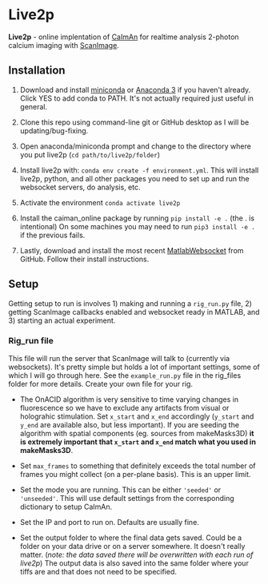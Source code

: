 # Live2p

**Live2p** - online implentation of [CaImAn](https://github.com/flatironinstitute/CaImAn) for realtime analysis 2-photon calcium imaging with [ScanImage](http://scanimage.vidriotechnologies.com/).

## Installation

1. Download and install [miniconda](https://docs.conda.io/en/latest/miniconda.html) or [Anaconda 3](https://www.anaconda.com/products/individual) if you haven't already. Click YES to add conda to PATH. It's not actually required just useful in general.

1. Clone this repo using command-line git or GitHub desktop as I will be updating/bug-fixing.

1. Open anaconda/miniconda prompt and change to the directory where you put live2p (`cd path/to/live2p/folder`)

1. Install live2p with:  `conda env create -f environment.yml`. This will install live2p, python, and all other packages you need to set up and run the websocket servers, do analysis, etc.

1. Activate the environment `conda activate live2p`

1. Install the caiman_online package by running `pip install -e .` (the . is intentional) On some machines you may need to run `pip3 install -e .` if the previous fails.

1. Lastly, download and install the most recent [MatlabWebsocket](https://github.com/jebej/MatlabWebSocket) from GitHub. Follow their install instructions.

## Setup

Getting setup to run is involves 1) making and running a `rig_run.py`  file, 2) getting ScanImage callbacks enabled and websocket ready in MATLAB, and 3) starting an actual experiment.

### Rig_run file

This file will run the server that ScanImage will talk to (currently via websockets). It's pretty simple but holds a lot of important settings, some of which I will go through here. See the `example_run.py` file in the rig_files folder for more details. Create your own file for your rig.

* The OnACID algorithm is very sensitive to time varying changes in fluorescence so we have to exclude any artifacts from visual or holograhic stimulation. Set `x_start` and `x_end` accordingly (`y_start` and `y_end` are available also, but less important). If you are seeding the algorithm with spatial components (eg. sources from makeMasks3D) **it is extremely important that `x_start` and `x_end` match what you used in makeMasks3D**.

* Set `max_frames` to something that definitely exceeds the total number of frames you might collect (on a per-plane basis). This is an upper limit.

* Set the mode you are running. This can be either `'seeded'` or `'unseeded'`. This will use default settings from the corresponding dictionary to setup CaImAn.

* Set the IP and port to run on. Defaults are usually fine.

* Set the output folder to where the final data gets saved. Could be a folder on your data drive or on a server somewhere. It doesn't really matter. (_note: the data saved there will be overwritten with each run of live2p_) The output data is also saved into the same folder where your tiffs are and that does not need to be specified.

